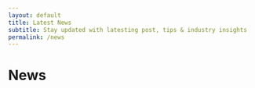 ```yaml
---
layout: default 
title: Latest News
subtitle: Stay updated with latesting post, tips & industry insights
permalink: /news
---
```



# News